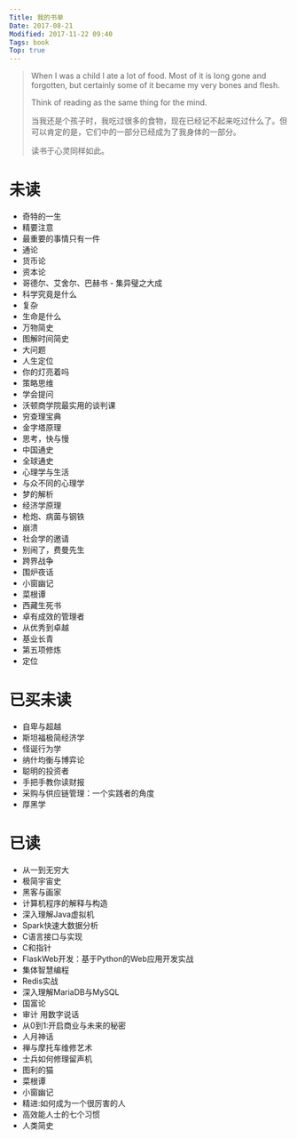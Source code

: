 ```yaml
---
Title: 我的书单
Date: 2017-08-21
Modified: 2017-11-22 09:40
Tags: book
Top: true
---
```


> When I was a child I ate a lot of food. Most of it is long gone and forgotten, but certainly some of it became my very bones and flesh.
> 
> Think of reading as the same thing for the mind.
> 
> 当我还是个孩子时，我吃过很多的食物，现在已经记不起来吃过什么了。但可以肯定的是，它们中的一部分已经成为了我身体的一部分。
> 
> 读书于心灵同样如此。

# 未读

* 奇特的一生
* 精要注意
* 最重要的事情只有一件
* 通论
* 货币论
* 资本论
* 哥德尔、艾舍尔、巴赫书 - 集异璧之大成
* 科学究竟是什么
* 复杂
* 生命是什么
* 万物简史
* 图解时间简史
* 大问题
* 人生定位
* 你的灯亮着吗
* 策略思维
* 学会提问
* 沃顿商学院最实用的谈判课
* 穷查理宝典
* 金字塔原理
* 思考，快与慢
* 中国通史
* 全球通史
* 心理学与生活
* 与众不同的心理学
* 梦的解析
* 经济学原理
* 枪炮、病菌与钢铁
* 崩溃
* 社会学的邀请
* 别闹了，费曼先生
* 跨界战争
* 围炉夜话
* 小窗幽记
* 菜根谭
* 西藏生死书
* 卓有成效的管理者
* 从优秀到卓越
* 基业长青
* 第五项修炼
* 定位

# 已买未读

* 自卑与超越
* 斯坦福极简经济学
* 怪诞行为学
* 纳什均衡与博弈论
* 聪明的投资者
* 手把手教你读财报
* 采购与供应链管理：一个实践者的角度
* 厚黑学

# 已读
 
* 从一到无穷大
* 极简宇宙史
* 黑客与画家
* 计算机程序的解释与构造
* 深入理解Java虚拟机
* Spark快速大数据分析
* C语言接口与实现
* C和指针
* FlaskWeb开发：基于Python的Web应用开发实战
* 集体智慧编程
* Redis实战
* 深入理解MariaDB与MySQL
* 国富论 
* 审计 用数字说话
* 从0到1:开启商业与未来的秘密
* 人月神话
* 禅与摩托车维修艺术
* 士兵如何修理留声机
* 图利的猫
* 菜根谭
* 小窗幽记
* 精进:如何成为一个很厉害的人
* 高效能人士的七个习惯
* 人类简史